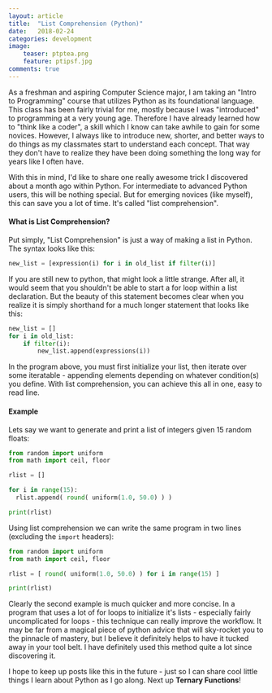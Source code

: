 ```yaml
---
layout: article
title:  "List Comprehension (Python)"
date:   2018-02-24
categories: development
image:
    teaser: ptptea.png
    feature: ptipsf.jpg
comments: true
---
```


As a freshman and aspiring Computer Science major, I am taking an "Intro to Programming" course that utilizes Python as its foundational language. This class has been fairly trivial for me, mostly because I was "introduced" to programming at a very young age. Therefore I have already learned how to "think like a coder", a skill which I know can take awhile to gain for some novices. However, I always like to introduce new, shorter, and better ways to do things as my classmates start to understand each concept. That way they don't have to realize they have been doing something the long way for years like I often have.

With this in mind, I'd like to share one really awesome trick I discovered about a month ago within Python. For intermediate to advanced Python users, this will be nothing special. But for emerging novices (like myself), this can save you a lot of time. It's called "list comprehension".

#### What is List Comprehension?

Put simply, "List Comprehension" is just a way of making a list in Python. The syntax looks like this:

```python
new_list = [expression(i) for i in old_list if filter(i)]
```

If you are still new to python, that might look a little strange. After all, it would seem that you shouldn't be able to start a for loop within a list declaration. But the beauty of this statement becomes clear when you realize it is simply shorthand for a much longer statement that looks like this:

```python
new_list = []
for i in old_list:
    if filter(i):
        new_list.append(expressions(i))
```

In the program above, you must first initialize your list, then iterate over some iteratable - appending elements depending on whatever condition(s) you define. With list comprehension, you can achieve this all in one, easy to read line.

#### Example

Lets say we want to generate and print a list of integers given 15 random floats:

```python
from random import uniform
from math import ceil, floor

rlist = []

for i in range(15):
  rlist.append( round( uniform(1.0, 50.0) ) )

print(rlist)
```

Using list comprehension we can write the same program in two lines (excluding the `import` headers):

```python
from random import uniform
from math import ceil, floor

rlist = [ round( uniform(1.0, 50.0) ) for i in range(15) ]

print(rlist)
```

Clearly the second example is much quicker and more concise. In a program that uses a lot of for loops to initialize it's lists - especially fairly uncomplicated for loops - this technique can really improve the workflow. It may be far from a magical piece of python advice that will sky-rocket you to the pinnacle of mastery, but I believe it definitely helps to have it tucked away in your tool belt. I have definitely used this method quite a lot since discovering it.

I hope to keep up posts like this in the future - just so I can share cool little things I learn about Python as I go along. Next up **Ternary Functions**!

